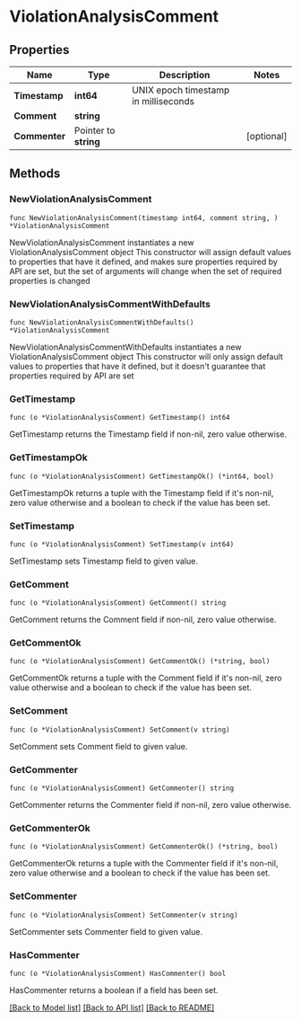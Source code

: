 # ViolationAnalysisComment

## Properties

Name | Type | Description | Notes
------------ | ------------- | ------------- | -------------
**Timestamp** | **int64** | UNIX epoch timestamp in milliseconds | 
**Comment** | **string** |  | 
**Commenter** | Pointer to **string** |  | [optional] 

## Methods

### NewViolationAnalysisComment

`func NewViolationAnalysisComment(timestamp int64, comment string, ) *ViolationAnalysisComment`

NewViolationAnalysisComment instantiates a new ViolationAnalysisComment object
This constructor will assign default values to properties that have it defined,
and makes sure properties required by API are set, but the set of arguments
will change when the set of required properties is changed

### NewViolationAnalysisCommentWithDefaults

`func NewViolationAnalysisCommentWithDefaults() *ViolationAnalysisComment`

NewViolationAnalysisCommentWithDefaults instantiates a new ViolationAnalysisComment object
This constructor will only assign default values to properties that have it defined,
but it doesn't guarantee that properties required by API are set

### GetTimestamp

`func (o *ViolationAnalysisComment) GetTimestamp() int64`

GetTimestamp returns the Timestamp field if non-nil, zero value otherwise.

### GetTimestampOk

`func (o *ViolationAnalysisComment) GetTimestampOk() (*int64, bool)`

GetTimestampOk returns a tuple with the Timestamp field if it's non-nil, zero value otherwise
and a boolean to check if the value has been set.

### SetTimestamp

`func (o *ViolationAnalysisComment) SetTimestamp(v int64)`

SetTimestamp sets Timestamp field to given value.


### GetComment

`func (o *ViolationAnalysisComment) GetComment() string`

GetComment returns the Comment field if non-nil, zero value otherwise.

### GetCommentOk

`func (o *ViolationAnalysisComment) GetCommentOk() (*string, bool)`

GetCommentOk returns a tuple with the Comment field if it's non-nil, zero value otherwise
and a boolean to check if the value has been set.

### SetComment

`func (o *ViolationAnalysisComment) SetComment(v string)`

SetComment sets Comment field to given value.


### GetCommenter

`func (o *ViolationAnalysisComment) GetCommenter() string`

GetCommenter returns the Commenter field if non-nil, zero value otherwise.

### GetCommenterOk

`func (o *ViolationAnalysisComment) GetCommenterOk() (*string, bool)`

GetCommenterOk returns a tuple with the Commenter field if it's non-nil, zero value otherwise
and a boolean to check if the value has been set.

### SetCommenter

`func (o *ViolationAnalysisComment) SetCommenter(v string)`

SetCommenter sets Commenter field to given value.

### HasCommenter

`func (o *ViolationAnalysisComment) HasCommenter() bool`

HasCommenter returns a boolean if a field has been set.


[[Back to Model list]](../README.md#documentation-for-models) [[Back to API list]](../README.md#documentation-for-api-endpoints) [[Back to README]](../README.md)



